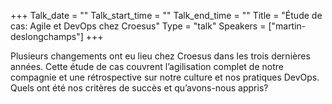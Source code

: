+++
Talk_date = ""
Talk_start_time = ""
Talk_end_time = ""
Title = "Étude de cas: Agile et DevOps chez Croesus"
Type = "talk"
Speakers = ["martin-deslongchamps"]
+++

Plusieurs changements ont eu lieu chez Croesus dans les trois dernières années. Cette étude de cas couvrent l’agilisation complet de notre compagnie et une rétrospective sur notre culture et nos pratiques DevOps. Quels ont été nos critères de succès et qu’avons-nous appris?

